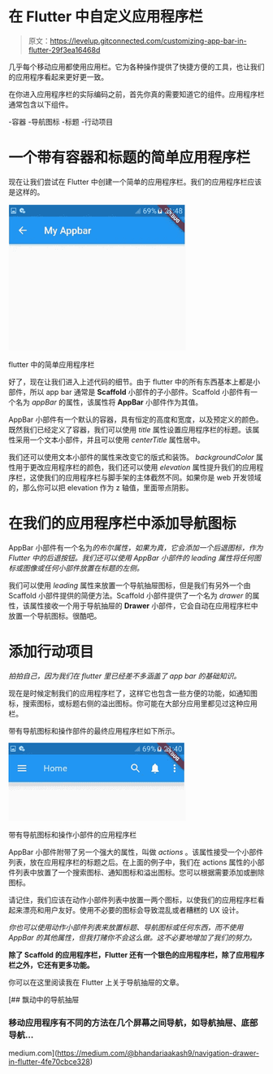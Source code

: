 # 在 Flutter 中自定义应用程序栏

> 原文：<https://levelup.gitconnected.com/customizing-app-bar-in-flutter-29f3ea16468d>

几乎每个移动应用都使用应用栏。它为各种操作提供了快捷方便的工具，也让我们的应用程序看起来更好更一致。

在你进入应用程序栏的实际编码之前，首先你真的需要知道它的组件。应用程序栏通常包含以下组件。

-容器
-导航图标
-标题
-行动项目

# **一个带有容器和标题的简单应用程序栏**

现在让我们尝试在 Flutter 中创建一个简单的应用程序栏。我们的应用程序栏应该是这样的。

![](img/15487517ebd7fd014e87389fc3113e06.png)

flutter 中的简单应用程序栏

好了，现在让我们进入上述代码的细节。由于 flutter 中的所有东西基本上都是小部件，所以 app bar 通常是 **Scaffold** 小部件的子小部件。Scaffold 小部件有一个名为 *appBar* 的属性，该属性将 **AppBar** 小部件作为其值。

AppBar 小部件有一个默认的容器，具有恒定的高度和宽度，以及预定义的颜色。既然我们已经定义了容器，我们可以使用 *title* 属性设置应用程序栏的标题。该属性采用一个文本小部件，并且可以使用 *centerTitle* 属性居中。

我们还可以使用文本小部件的属性来改变它的版式和装饰。 *backgroundColor* 属性用于更改应用程序栏的颜色，我们还可以使用 *elevation* 属性提升我们的应用程序栏，这使我们的应用程序栏与脚手架的主体截然不同。如果你是 web 开发领域的，那么你可以把 elevation 作为 z 轴值，里面带点阴影。

# 在我们的应用程序栏中添加导航图标

AppBar 小部件有一个名为*的布尔属性，如果为真，它会添加一个后退图标，作为 Flutter 中的后退按钮。我们还可以使用 AppBar 小部件的 *leading* 属性将任何图标或图像或任何小部件放置在标题的左侧。*

我们可以使用 *leading* 属性来放置一个导航抽屉图标，但是我们有另外一个由 Scaffold 小部件提供的简便方法。Scaffold 小部件提供了一个名为 *drawer* 的属性，该属性接收一个用于导航抽屉的 **Drawer** 小部件，它会自动在应用程序栏中放置一个导航图标。很酷吧。

# 添加行动项目

*拍拍自己，因为我们在 flutter 里已经差不多涵盖了 app bar 的基础知识。*

现在是时候定制我们的应用程序栏了，这样它也包含一些方便的功能，如通知图标，搜索图标，或标题右侧的溢出图标。你可能在大部分应用里都见过这种应用栏。

带有导航图标和操作部件的最终应用程序栏如下所示。

![](img/28000401e56ff00889b5b9518b121736.png)

带有导航图标和操作小部件的应用程序栏

AppBar 小部件附带了另一个强大的属性，叫做 *actions* 。该属性接受一个小部件列表，放在应用程序栏的标题之后。在上面的例子中，我们在 actions 属性的小部件列表中放置了一个搜索图标、通知图标和溢出图标。您可以根据需要添加或删除图标。

请记住，我们应该在动作小部件列表中放置一两个图标，以使我们的应用程序栏看起来漂亮和用户友好。使用不必要的图标会导致混乱或者糟糕的 UX 设计。

*你也可以使用动作小部件列表来放置标题、导航图标或任何东西，而不使用 AppBar 的其他属性，但我打赌你不会这么做。这不必要地增加了我们的努力。*

**除了 Scaffold 的应用程序栏，Flutter 还有一个银色的应用程序栏，除了应用程序栏之外，它还有更多功能。**

你可以在这里阅读我在 Flutter 上关于导航抽屉的文章。

[](https://medium.com/@bhandariaakash9/navigation-drawer-in-flutter-4fe70cbce328) [## 飘动中的导航抽屉

### 移动应用程序有不同的方法在几个屏幕之间导航，如导航抽屉、底部导航…

medium.com](https://medium.com/@bhandariaakash9/navigation-drawer-in-flutter-4fe70cbce328)